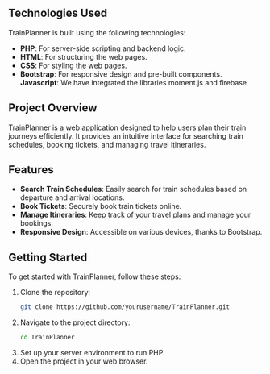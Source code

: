 ## Technologies Used

TrainPlanner is built using the following technologies:

- **PHP**: For server-side scripting and backend logic.
- **HTML**: For structuring the web pages.
- **CSS**: For styling the web pages.
- **Bootstrap**: For responsive design and pre-built components.
  **Javascript**: We have integrated the libraries moment.js and firebase

## Project Overview

TrainPlanner is a web application designed to help users plan their train journeys efficiently. It provides an intuitive interface for searching train schedules, booking tickets, and managing travel itineraries.

## Features

- **Search Train Schedules**: Easily search for train schedules based on departure and arrival locations.
- **Book Tickets**: Securely book train tickets online.
- **Manage Itineraries**: Keep track of your travel plans and manage your bookings.
- **Responsive Design**: Accessible on various devices, thanks to Bootstrap.

## Getting Started

To get started with TrainPlanner, follow these steps:

1. Clone the repository:
    ```bash
    git clone https://github.com/yourusername/TrainPlanner.git
    ```
2. Navigate to the project directory:
    ```bash
    cd TrainPlanner
    ```
3. Set up your server environment to run PHP.
4. Open the project in your web browser.
